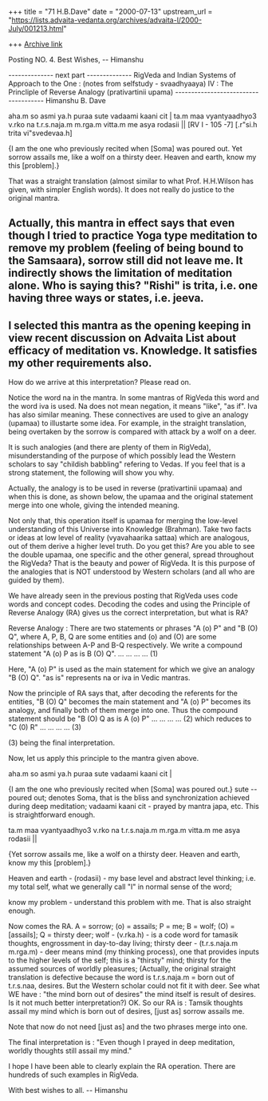 +++
title = "71 H.B.Dave"
date = "2000-07-13"
upstream_url = "https://lists.advaita-vedanta.org/archives/advaita-l/2000-July/001213.html"

+++
[Archive link](https://lists.advaita-vedanta.org/archives/advaita-l/2000-July/001213.html)

Posting NO. 4.
Best Wishes,
-- Himanshu


-------------- next part --------------
RigVeda and Indian Systems of Approach to the One :
(notes from selfstudy - svaadhyaaya)
IV : The Princliple of Reverse Analogy (prativartinii upama)
------------------------------------- Himanshu B. Dave

aha.m so asmi ya.h puraa sute vadaami kaani cit |
ta.m maa vyantyaadhyo3 v.rko na t.r.s.naja.m m.rga.m vitta.m me asya rodasii ||
[RV I - 105 -7] [.r"si.h trita vi"svedevaa.h]

{I am the one who previously recited when [Soma] was poured out. Yet sorrow
assails me, like a wolf on a thirsty deer. Heaven and earth, know my this
[problem].}

That was a straight translation (almost similar to what Prof. H.H.Wilson has
given, with simpler English words). It does not really do justice to the original
mantra.

Actually, this mantra in effect says that even though I tried to
practice Yoga type meditation to remove my problem (feeling of being bound
to the Samsaara), sorrow still did not leave me. It indirectly shows the
limitation of meditation alone. Who is saying this? "Rishi" is trita, i.e.
one having three ways or states, i.e. jeeva.
------------------------
I selected this mantra as the opening keeping in view recent discussion on
Advaita List about efficacy of meditation vs. Knowledge. It satisfies my
other requirements also.
------------------------

How do we arrive at this interpretation? Please read on.

Notice the word na in the mantra. In some mantras of RigVeda this word and
the word iva is used. Na does not mean negation, it means "like", "as if".
Iva has also similar meaning. These connectives are used to give an analogy
(upamaa) to illustarte some idea. For example, in the straight translation,
being overtaken by the sorrow is compared with attack by a wolf on a deer.

It is such analogies (and there are plenty of them in RigVeda),
misunderstanding of the purpose of which possibly lead the Western scholars
to say "childish babbling" refering to Vedas. If you feel that is a strong
statement, the following will show you why.

Actually, the analogy is to be used in reverse (prativartinii upamaa) and
when this is done, as shown below, the upamaa and the original statement
merge into one whole, giving the intended meaning.

Not only that, this operation itself is upamaa for merging the low-level
understanding of this Universe into Knowledge (Brahman). Take two facts or
ideas at low level of reality (vyavahaarika sattaa) which are analogous, out
of them derive a higher level truth. Do you get this? Are you able to see
the double upamaa, one specific and the other general, spread throughout the
RigVeda? That is the beauty and power of RigVeda. It is this purpose of the
analogies that is NOT understood by Western scholars (and all who are guided
by them).

We have already seen in the previous posting that RigVeda uses code words
and concept codes. Decoding the codes and using the Principle of Reverse
Analogy (RA) gives us the correct interpretation, but what is RA?

Reverse Analogy :
There are two statements or phrases "A (o) P" and "B (O) Q", where A, P, B,
Q are some entities and (o) and (O) are some relationships between A-P and
B-Q respectively.
We write a compound statement "A (o) P as is B (O) Q". ... ... ... ... (1)

Here, "A (o) P" is used as the main statement for which we give an analogy
"B (O) Q".
"as is" represents na or iva in Vedic mantras.

Now the principle of RA says that, after decoding the referents for the
entities, "B (O) Q" becomes the main statement and "A (o) P" becomes its
analogy, and finally both of them merge into one. Thus the compound
statement should be
                              "B (O) Q as is A (o) P" ... ... ... ... (2)
which reduces to              "C (0) R"               ... ... ... ... (3)

(3) being the final interpretation.

Now, let us apply this principle to the mantra given above.

aha.m so asmi ya.h puraa sute vadaami kaani cit |

{I am the one who previously recited when [Soma] was poured out.}
sute -- poured out; denotes Soma, that is the bliss and synchronization
achieved during deep meditation;
vadaami kaani cit - prayed by mantra japa, etc.
This is straightforward enough.

ta.m maa vyantyaadhyo3 v.rko na t.r.s.naja.m m.rga.m vitta.m me asya rodasii ||

{Yet sorrow assails me, like a wolf on a thirsty deer. Heaven and earth, know my this
[problem].}

Heaven and earth - (rodasii) - my base level and abstract level thinking;
i.e. my total self, what we generally call "I" in normal sense of the word;

know my problem - understand this problem with me.
That is also straight enough.

Now comes the RA.
A = sorrow;  (o) = assails; P = me;
B = wolf;    (O) = [assails]; Q = thirsty deer;
wolf - (v.rka.h) - is a code word for tamasik thoughts, engrossment in
                   day-to-day living;
thirsty deer - (t.r.s.naja.m m.rga.m) - deer means mind (my thinking
                   process), one that provides inputs to the higher levels
                   of the self; this is a "thirsty" mind; thirsty for the
                   assumed sources of worldly pleasures;
(Actually, the original straight translation is defective because the word
is t.r.s.naja.m = born out of t.r.s.naa, desires. But the Western scholar
could not fit it with deer. See what WE have :
"the mind born out of desires" the mind itself is result of desires. Is it
not much better interpretation?)
OK. So our RA is :
Tamsik thoughts assail my mind which is born out of desires, [just as]
sorrow assails me.

Note that now do not need [just as] and the two phrases merge into one.

The final interpretation is :
"Even though I prayed in deep meditation, worldly thoughts still assail my
mind."

I hope I have been able to clearly explain the RA operation. There are
hundreds of such examples in RigVeda.

With best wishes to all.
-- Himanshu

